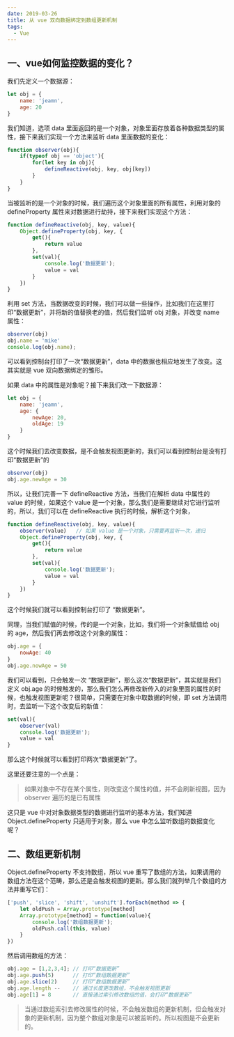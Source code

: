 ```yaml
---
date: 2019-03-26
title: 从 vue 双向数据绑定到数组更新机制
tags: 
  - Vue
---
```


## 一、vue如何监控数据的变化？
我们先定义一个数据源：
```js
let obj = {
    name: 'jeamn',
    age: 20
}
```

我们知道，选项 data 里面返回的是一个对象，对象里面存放着各种数据类型的属性，接下来我们实现一个方法来监听 data 里面数据的变化：
```js
function observer(obj){
    if(typeof obj == 'object'){
        for(let key in obj){
            defineReactive(obj, key, obj[key])
        }
    }
}
```

<!-- more -->

当被监听的是一个对象的时候，我们遍历这个对象里面的所有属性，利用对象的 defineProperty 属性来对数据进行劫持，接下来我们实现这个方法：
```js
function defineReactive(obj, key, value){
    Object.defineProperty(obj, key, {
        get(){
            return value
        },
        set(val){
            console.log('数据更新');
            value = val
        }
    })
}
```

利用 set 方法，当数据改变的时候，我们可以做一些操作，比如我们在这里打印“数据更新”，并将新的值替换老的值，然后我们监听 obj 对象，并改变 name 属性：
```js
observer(obj)
obj.name = 'mike'
console.log(obj.name);
```

可以看到控制台打印了一次“数据更新”，data 中的数据也相应地发生了改变。这其实就是 vue 双向数据绑定的雏形。

如果 data 中的属性是对象呢？接下来我们改一下数据源：
```js
let obj = {
    name: 'jeamn',
    age: {
        newAge: 20,
        oldAge: 19
    }
}
```
这个时候我们去改变数据，是不会触发视图更新的，我们可以看到控制台是没有打印“数据更新”的
```js
observer(obj)
obj.age.newAge = 30
```
所以，让我们完善一下 defineReactive 方法，当我们在解析 data 中属性的 value 的时候，如果这个 value 是一个对象，那么我们是需要继续对它进行监听的，所以，我们可以在 defineReactive 执行的时候，解析这个对象，
```js
function defineReactive(obj, key, value){
    observer(value)   // 如果 value 是一个对象，只需要再监听一次，递归
    Object.defineProperty(obj, key, {
        get(){
            return value
        },
        set(val){
            console.log('数据更新');
            value = val
        }
    })
}
```

这个时候我们就可以看到控制台打印了 “数据更新”。

同理，当我们赋值的时候，传的是一个对象，比如，我们将一个对象赋值给 obj 的 age，然后我们再去修改这个对象的属性：
```js
obj.age = {
    nowAge: 40
}
obj.age.nowAge = 50
```

我们可以看到，只会触发一次 “数据更新”，那么这次“数据更新”，其实就是我们定义 obj.age 的时候触发的，那么我们怎么再修改新传入的对象里面的属性的时候，也触发视图更新呢？很简单，只需要在对象中取数据的时候，即 set 方法调用时，去监听一下这个改变后的新值：
```js
set(val){
    observer(val)
    console.log('数据更新');
    value = val
}
```
那么这个时候就可以看到打印两次“数据更新”了。

这里还要注意的一个点是：

> 如果对象中不存在某个属性，则改变这个属性的值，并不会刷新视图，因为 observer 遍历的是已有属性

这只是 vue 中对对象数据类型的数据进行监听的基本方法，我们知道 Object.defineProperty 只适用于对象，那么 vue 中怎么监听数组的数据变化呢？

## 二、数组更新机制
Object.defineProperty 不支持数组，所以 vue 重写了数组的方法，如果调用的数组方法在这个范畴，那么还是会触发视图的更新。那么我们就列举几个数组的方法并重写它们：
```js
['push', 'slice', 'shift', 'unshift'].forEach(method => {
    let oldPush = Array.prototype[method]
    Array.prototype[method] = function(value){
        console.log('数组数据更新');
        oldPush.call(this, value)
    }
})
```
然后调用数组的方法：
```js
obj.age = [1,2,3,4]; // 打印“数据更新”
obj.age.push(5)      // 打印“数组数据更新”
obj.age.slice(2)     // 打印“数组数据更新”
obj.age.length --    // 通过长度更改数组，不会触发视图更新
obj.age[1] = 8       // 直接通过索引修改数组的值，会打印“数据更新”
```

> 当通过数组索引去修改属性的时候，不会触发数组的更新机制，但会触发对象的更新机制，因为整个数组对象是可以被监听的。所以视图是不会更新的。



